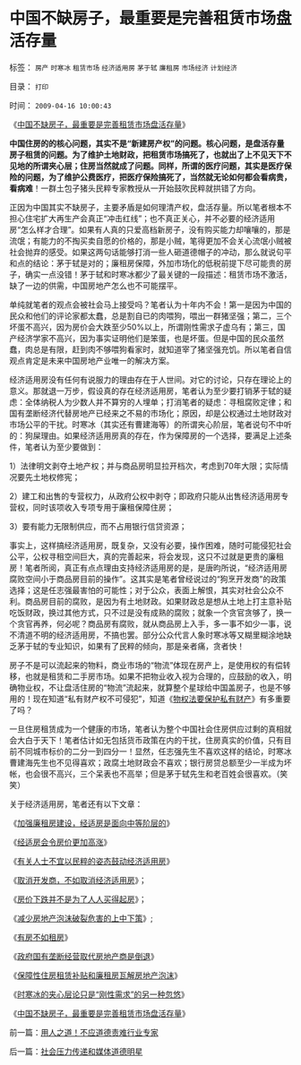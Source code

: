# 中国不缺房子，最重要是完善租赁市场盘活存量

标签： `房产` `时寒冰` `租赁市场` `经济适用房` `茅于轼` `廉租房` `市场经济` `计划经济` 

目录： `打印`

时间： `2009-04-16 10:00:43`

《[中国不缺房子，最重要是完善租赁市场盘活存量](http://chnouse.blogspot.com/2009/04/blog-post.html)》

**中国住房的的核心问题，其实不是“新建房产权”的问题。核心问题，是盘活存量房子租赁的问题。为了维护土地财政，把租赁市场搞死了，也就出了上不见天下不见地的所谓夹心层；住房当然就成了问题。同样，所谓的医疗问题，其实是医疗保险的问题，为了维护公费医疗，把医疗保险搞死了，当然就无论如何都会看病贵，看病难**！一群土包子猪头民粹专家教授从一开始鼓吹民粹就拱错了方向。

正因为中国其实不缺房子，主要矛盾是如何理清产权，盘活存量。所以笔者根本不担心住宅扩大再生产会真正“冲击红线”；也不真正关心，并不必要的经济适用房“怎么样才合理”。如果有人真的只爱高档新房子，没有购买能力却嚷嚷的，那是流氓；有能力的不掏买卖自愿的价格的，那是小贼，笔得更加不会关心流氓小贼被社会抛弃的感受。如果这两句话能够打消一些人砸道德帽子的冲动，那么就说句平和点的结论：茅于轼是对的；廉租房保障，外加市场化的低税前提下尽可能贵的房子，确实一点没错！茅于轼和时寒冰都少了最关键的一段描述：租赁市场不激活，缺了一边的供需，中国房地产怎么也不可能摆平。

单纯就笔者的观点会被社会马上接受吗？笔者认为十年内不会！第一是因为中国的民众和他们的评论家都太蠢，总是割自已的肉喂狗，喂出一群猪坚强；第二，三个坏蛋不高兴，因为房价会大跌至少50%以上，所谓刚性需求子虚乌有；第三，国产经济学家不高兴，因为事实证明他们是笨蛋，也是坏蛋。但是中国的民众虽然蠢，肉总是有限，赶到肉不够喂狗看家时，就知道宰了猪坚强充饥。所以笔者自信观点肯定是未来中国房地产业唯一的解决方案。

经济适用房没有任何有说服力的理由存在于人世间。对它的讨论，只存在理论上的意义。那就退一万步，假设真的存在经济适用房，笔者认为至少要打销茅于轼的疑虑：全体纳税人为少数人并不算穷的人埋单；打消笔者的疑虑：寻租腐败定律；和国有垄断经济代替房地产已经来之不易的市场化；原因，却是公权通过土地财政对市场公平的干扰。时寒冰（其实还有曹建海等）的所谓夹心阶层，笔者说句不中听的：狗屎理由。如果经济适用房真的存在，作为保障房的一个选择，要满足上述条件，笔者认为至少要做到：

1）法律明文剥夺土地产权；并与商品房明显拉开档次，考虑到70年大限；实际情况要先土地权修宪；

2）建工和出售的专营权力，从政府公权中剥夺；即政府只能从出售经济适用房专营权，同时该项收入专项专用于廉租保障住房；

3）要有能力无限制供应，而不占用银行信贷资源；

事实上，这样搞经济适用房，既复杂，又没有必要，操作困难，随时可能侵犯社会公平，公权寻租空间巨大，真的完善起来，将会发现，这只不过就是更贵的廉租房！笔者所阅，真正有点点理由支持经济适用房的是，是唐昀所说，“经济适用房腐败空间小于商品房目前的操作”。这其实是笔者曾经说过的“狗烹开发商”的政策选择；这是任志强最害怕的可能性；对于公众，表面上解恨，其实对社会公众不利。商品房目前的腐败，是因为有土地财政。如果财政总是想从土地上打主意补贴吃饭财政，换过其他方式，只不过是没有成熟的腐败；就象一个贪官贪够了，换一个贪官再养，何必呢？商品房有腐败，就从商品房上入手，多一事不如少一事，说不清道不明的经济适用房，不搞也罢。部分公众代言人象时寒冰等又糊里糊涂地缺乏茅于轼的专业知识，如果有了民粹的倾向，那是亲者痛，贪者快！

房子不是可以流起来的物料，商业市场的“物流”体现在房产上，是使用权的有偿转移，也就是租赁和二手房市场。如果不把物业收入视为合理的，应鼓励的收入，明确物业权，不让盘活住房的“物流”流起来，就算整个星球给中国盖房子，也是不够用的！现在知道“私有财产权不可侵犯”，知道《[物权法要保护私有财产](../../../2007/9/8/国有资产和私有财产，政府托管的公共财产.md)》有多重要了吗？

一旦住房租赁成为一个健康的市场，笔者认为整个中国社会住房供应过剩的真相就会大白于天下！笔者估计如无包括货币政策在内的干扰，住房真实的价值，只有目前不同城市标价的二分一到四分一！显然，任志强先生不喜欢这样的结论，时寒冰曹建海先生也不见得喜欢；政腐土地财政会不喜欢；银行房贷总额至少一半成为坏帐，也会很不高兴，三个呆表也不高举；但是茅于轼先生和老百姓会很喜欢。（笑笑）

关于经济适用房，笔者还有以下文章：

《[加强廉租房建设，经适房是面向中等阶层的](../../../2007/11/20/加强廉租房建设，经适房是面向中等阶层的.md)》

《[经适房会令房价更加高涨](../../../2007/12/23/经适房可能令房价更加高涨，茅于轼炮轰经济适用房.md)》

《[有关人士不宜以民粹的姿态鼓动经济适用房](../../../2008/12/16/有关人士不宜以民粹的姿态鼓动经济适用房.md)》

《[取消开发商，不如取消经济适用房](../../../2008/8/11/取消开发商，不如取消经济适用房.md)》；

《[房价下跌并不是为了人人买得起房](../../../2008/11/12/房价下跌并不是为了人人买得起房.md)》；

《[减少房地产泡沫破裂危害的上中下策](../../../2007/9/27/减少房地产泡沫破裂危害的上中下策.md)》;

《[有房不如租房](../../../2008/1/20/有房不如租房，有车不如租车.md)》

《[政府国有垄断经营取代房地产商是倒退](../../../2008/5/30/鼓吹经济适用房背后的阴谋.md)》

《[保障性住房租赁补贴和廉租房瓦解房地产泡沫](../../../2007/10/5/远离经适房：租赁补贴和廉租房瓦解房地产泡沫.md)》

《[时寒冰的夹心层论只是“刚性需求”的另一种忽悠](../../../2009/4/13/时寒冰的夹心层论只是“刚性需求”的另一种忽悠.md)》

《[中国不缺房子，最重要是完善租赁市场盘活存量](../../../2009/4/16/中国不缺房子，最重要是完善租赁市场盘活存量.md)》



前一篇：[用人之道！不应道德责难行业专家](../../../2009/4/15/用人之道！不应道德责难行业专家.md)

后一篇：[社会压力传递和媒体道德明星](../../../2009/4/16/社会压力传递和媒体道德明星.md)